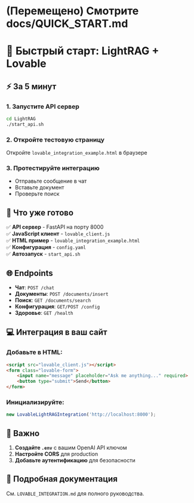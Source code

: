 # (Перемещено) Смотрите docs/QUICK_START.md
# 🚀 Быстрый старт: LightRAG + Lovable

## ⚡ За 5 минут

### 1. Запустите API сервер
```bash
cd LightRAG
./start_api.sh
```

### 2. Откройте тестовую страницу
Откройте `lovable_integration_example.html` в браузере

### 3. Протестируйте интеграцию
- Отправьте сообщение в чат
- Вставьте документ
- Проверьте поиск

## 🔧 Что уже готово

✅ **API сервер** - FastAPI на порту 8000  
✅ **JavaScript клиент** - `lovable_client.js`  
✅ **HTML пример** - `lovable_integration_example.html`  
✅ **Конфигурация** - `config.yaml`  
✅ **Автозапуск** - `start_api.sh`  

## 🌐 Endpoints

- **Чат**: `POST /chat`
- **Документы**: `POST /documents/insert`
- **Поиск**: `GET /documents/search`
- **Конфигурация**: `GET/POST /config`
- **Здоровье**: `GET /health`

## 💻 Интеграция в ваш сайт

### Добавьте в HTML:
```html
<script src="lovable_client.js"></script>
<form class="lovable-form">
    <input name="message" placeholder="Ask me anything..." required>
    <button type="submit">Send</button>
</form>
```

### Инициализируйте:
```javascript
new LovableLightRAGIntegration('http://localhost:8000');
```

## 🚨 Важно

1. **Создайте `.env`** с вашим OpenAI API ключом
2. **Настройте CORS** для production
3. **Добавьте аутентификацию** для безопасности

## 📖 Подробная документация

См. `LOVABLE_INTEGRATION.md` для полного руководства. 